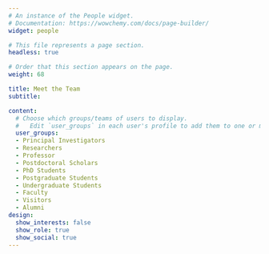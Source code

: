 ```yaml
---
# An instance of the People widget.
# Documentation: https://wowchemy.com/docs/page-builder/
widget: people

# This file represents a page section.
headless: true

# Order that this section appears on the page.
weight: 68

title: Meet the Team
subtitle:

content:
  # Choose which groups/teams of users to display.
  #   Edit `user_groups` in each user's profile to add them to one or more of these groups.
  user_groups:
  - Principal Investigators
  - Researchers
  - Professor
  - Postdoctoral Scholars
  - PhD Students
  - Postgraduate Students
  - Undergraduate Students
  - Faculty
  - Visitors
  - Alumni
design:
  show_interests: false
  show_role: true
  show_social: true
---
```

